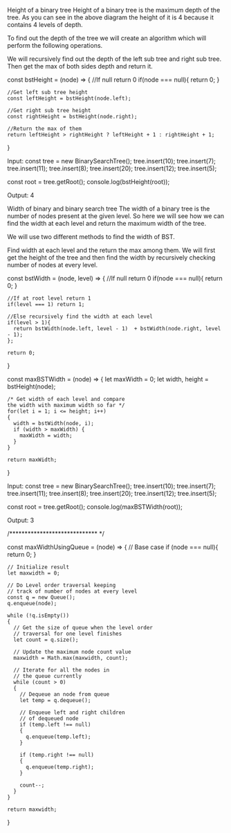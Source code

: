 Height of a binary tree
Height of a binary tree is the maximum depth of the tree. As you can see in the above diagram the height of it is 4 because it contains 4 levels of depth.

To find out the depth of the tree we will create an algorithm which will perform the following operations.

We will recursively find out the depth of the left sub tree and right sub tree.
Then get the max of both sides depth and return it.


const bstHeight = (node) => {
    //If null return 0
    if(node === null){
      return 0;
    }
    
    //Get left sub tree height
    const leftHeight = bstHeight(node.left);
    
    //Get right sub tree height
    const rightHeight = bstHeight(node.right);
    
    //Return the max of them
    return leftHeight > rightHeight ? leftHeight + 1 : rightHeight + 1;
  }


  Input:
const tree = new BinarySearchTree();
tree.insert(10);
tree.insert(7);
tree.insert(11);
tree.insert(8);
tree.insert(20);
tree.insert(12);
tree.insert(5);

const root = tree.getRoot();
console.log(bstHeight(root));

Output:
4

Width of binary and binary search tree
The width of a binary tree is the number of nodes present at the given level. So here we will see how we can find the width at each level and return the maximum width of the tree.

We will use two different methods to find the width of BST.

Find width at each level and the return the max among them.
We will first get the height of the tree and then find the width by recursively checking number of nodes at every level.

const bstWidth = (node, level) => {
    //If null return 0
    if(node === null){
      return 0;
    }
    
    //If at root level return 1
    if(level === 1) return 1;
    
    //Else recursively find the width at each level
    if(level > 1){
      return bstWidth(node.left, level - 1)  + bstWidth(node.right, level - 1);
    };
    
    return 0;
  }

  const maxBSTWidth = (node) => {
    let maxWidth = 0;
    let width, height = bstHeight(node);
    
    /* Get width of each level and compare  
    the width with maximum width so far */
    for(let i = 1; i <= height; i++)  
    { 
      width = bstWidth(node, i); 
      if (width > maxWidth) {
        maxWidth = width; 
      }
    } 
  
    return maxWidth; 
  }

  Input:
const tree = new BinarySearchTree();
tree.insert(10);
tree.insert(7);
tree.insert(11);
tree.insert(8);
tree.insert(20);
tree.insert(12);
tree.insert(5);

const root = tree.getRoot();
console.log(maxBSTWidth(root));

Output:
3


/***************************** */

const maxWidthUsingQueue = (node) => { 
    // Base case 
    if (node === null){ 
      return 0; 
    }
  
    // Initialize result 
    let maxwidth = 0; 
  
    // Do Level order traversal keeping  
    // track of number of nodes at every level 
    const q = new Queue(); 
    q.enqueue(node); 
  
    while (!q.isEmpty())  
    { 
      // Get the size of queue when the level order 
      // traversal for one level finishes 
      let count = q.size(); 
  
      // Update the maximum node count value 
      maxwidth = Math.max(maxwidth, count); 
  
      // Iterate for all the nodes in  
      // the queue currently 
      while (count > 0)  
      { 
        // Dequeue an node from queue 
        let temp = q.dequeue(); 
  
        // Enqueue left and right children  
        // of dequeued node 
        if (temp.left !== null)  
        { 
          q.enqueue(temp.left); 
        } 
  
        if (temp.right !== null)  
        { 
          q.enqueue(temp.right); 
        } 
  
        count--;
      } 
    } 
  
    return maxwidth; 
  }

  